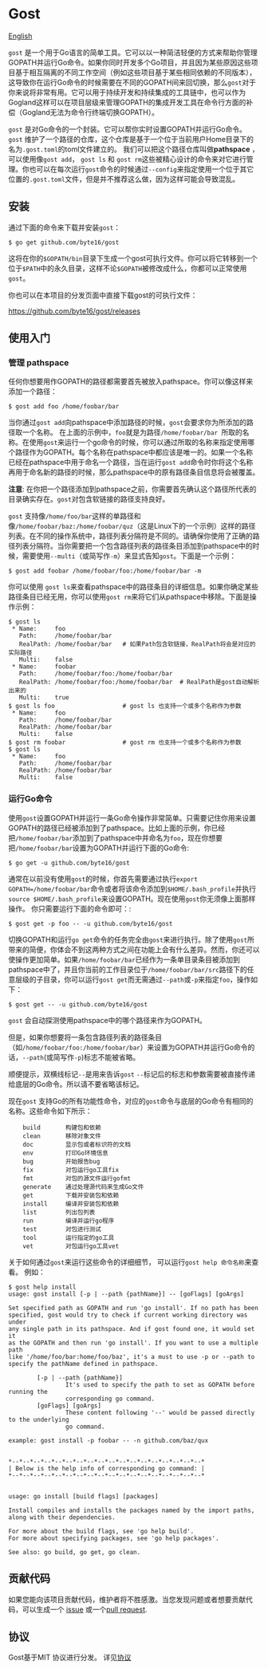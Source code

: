 # Gost

[English](https://github.com/byte16/gost/blob/master/README.md)

`gost` 是一个用于Go语言的简单工具。它可以以一种简洁轻便的方式来帮助你管理GOPATH并运行Go命令。如果你同时开发多个Go项目，并且因为某些原因这些项目基于相互隔离的不同工作空间（例如这些项目基于某些相同依赖的不同版本），这导致你在运行Go命令的时候需要在不同的GOPATH间来回切换，那么`gost`对于你来说将非常有用。它可以用于持续开发和持续集成的工具链中，也可以作为Gogland这样可以在项目层级来管理GOPATH的集成开发工具在命令行方面的补偿（Gogland无法为命令行终端切换GOPATH）。



`gost` 是对Go命令的一个封装。它可以帮你实时设置GOPATH并运行Go命令。 `gost` 维护了一个路径的仓库，这个仓库是基于一个位于当前用户Home目录下的名为`.gost.toml`的toml文件建立的。 我们可以把这个路径仓库叫做**pathspace** ，可以使用像`gost add`， `gost ls` 和 `gost rm`这些被精心设计的命令来对它进行管理。你也可以在每次运行`gost`命令的时候通过`--config`来指定使用一个位于其它位置的`.gost.toml`文件，但是并不推荐这么做，因为这样可能会导致混乱。 


## 安装

通过下面的命令来下载并安装`gost`：

```
$ go get github.com/byte16/gost
```

这将在你的`$GOPATH/bin`目录下生成一个gost可执行文件。你可以将它转移到一个位于`$PATH`中的永久目录，这样不论`$GOPATH`被修改成什么，你都可以正常使用`gost`。

你也可以在本项目的分发页面中直接下载gost的可执行文件：

https://github.com/byte16/gost/releases



## 使用入门

### 管理 pathspace

任何你想要用作GOPATH的路径都需要首先被放入pathspace。你可以像这样来添加一个路径：

```
$ gost add foo /home/foobar/bar
```

当你通过`gost add`向pathspace中添加路径的时候，`gost`会要求你为所添加的路径取一个名称。 在上面的示例中，`foo`就是为路径`/home/foobar/bar `所取的名称。在使用`gost`来运行一个go命令的时候，你可以通过所取的名称来指定使用哪个路径作为GOPATH。每个名称在pathspace中都应该是唯一的。如果一个名称已经在pathspace中用于命名一个路径，当在运行`gost add`命令时你将这个名称再用于命名新的路径的时候，那么pathspace中的原有路径条目信息将会被覆盖。

**注意**: 在你把一个路径添加到pathspace之前，你需要首先确认这个路径所代表的目录确实存在。`gost`对包含软链接的路径支持良好。



`gost` 支持像`/home/foo/bar`这样的单路径和像`/home/foobar/baz:/home/foobar/quz`（这是Linux下的一个示例）这样的路径列表。在不同的操作系统中，路径列表分隔符是不同的。请确保你使用了正确的路径列表分隔符。当你需要把一个包含路径列表的路径条目添加到pathspace中的时候，需要使用`--multi`（或简写作`-m`）来显式告知`gost`。下面是一个示例：

```
$ gost add foobar /home/foobar/foo:/home/foobar/bar -m
```



你可以使用 `gost ls`来查看pathspace中的路径条目的详细信息。如果你确定某些路径条目已经无用，你可以使用`gost rm`来将它们从pathspace中移除。下面是操作示例：

```
$ gost ls
 * Name:     foo
   Path:     /home/foobar/bar
   RealPath: /home/foobar/bar 	# 如果Path包含软链接，RealPath将会是对应的实际路径
   Multi:    false
 * Name:     foobar
   Path:     /home/foobar/foo:/home/foobar/bar
   RealPath: /home/foobar/foo:/home/foobar/bar 	# RealPath是gost自动解析出来的 
   Multi:    true
$ gost ls foo	                # gost ls 也支持一个或多个名称作为参数
 * Name:     foo
   Path:     /home/foobar/bar
   RealPath: /home/foobar/bar
   Multi:    false
$ gost rm foobar                # gost rm 也支持一个或多个名称作为参数
$ gost ls 
 * Name:     foo
   Path:     /home/foobar/bar
   RealPath: /home/foobar/bar
   Multi:    false
```



### 运行Go命令

使用`gost`设置GOPATH并运行一条Go命令操作非常简单。只需要记住你用来设置GOPATH的路径已经被添加到了pathspace。比如上面的示例，你已经把`/home/foobar/bar`添加到了pathspace中并命名为`foo`，现在你想要把`/home/foobar/bar`设置为GOPATH并运行下面的Go命令:

```
$ go get -u github.com/byte16/gost
```

通常在以前没有使用`gost`的时候，你首先需要通过执行`export GOPATH=/home/foobar/bar`命令或者将该命令添加到`$HOME/.bash_profile`并执行`source $HOME/.bash_profile`来设置GOPATH。现在使用`gost`你无须像上面那样操作。 你只需要运行下面的命令即可：:

```
$ gost get -p foo -- -u github.com/byte16/gost
```

切换GOPATH和运行`go get`命令的任务完全由`gost`来进行执行。除了使用`gost`所带来的简便，你体会不到这两种方式之间在功能上会有什么差异。然而，你还可以使操作更加简单。如果`/home/foobar/bar`已经作为一条单目录条目被添加到pathspace中了，并且你当前的工作目录位于`/home/foobar/bar/src`路径下的任意层级的子目录，你可以运行`gost get`而无需通过`--path`或`-p`来指定`foo`，操作如下：

```
$ gost get -- -u github.com/byte16/gost
```

`gost` 会自动探测使用pathspace中的哪个路径来作为GOPATH。

但是，如果你想要将一条包含路径列表的路径条目（如`/home/foobar/foo:/home/foobar/bar`）来设置为GOPATH并运行Go命令的话，`--path`(或简写作`-p`)标志不能被省略。



顺便提示，双横线标记`--`是用来告诉`gost` `--`标记后的标志和参数需要被直接传递给底层的Go命令。所以请不要省略该标记。



现在`gost` 支持Go的所有功能性命令，对应的`gost`命令与底层的Go命令有相同的名称。这些命令如下所示：

        build       构建包和依赖
        clean       移除对象文件
        doc         显示包或者标识符的文档
        env         打印Go环境信息
        bug         开始报告bug
        fix         对包运行go工具fix
        fmt         对包的源文件运行gofmt
        generate    通过处理源代码来生成Go文件
        get         下载并安装包和依赖
        install     编译并安装包和依赖
        list        列出包列表
        run         编译并运行go程序
        test        对包进行测试
        tool        运行指定的go工具
        vet         对包运行go工具vet
关于如何通过`gost`来运行这些命令的详细细节， 可以运行`gost help 命令名称`来查看。 例如：

```
$ gost help install
usage: gost install [-p | --path {pathName}] -- [goFlags] [goArgs]

Set specified path as GOPATH and run 'go install'. If no path has been
specified, gost would try to check if current working directory was under
any single path in its pathspace. And if gost found one, it would set it
as the GOPATH and then run 'go install'. If you want to use a multiple path
like '/home/foo/bar:home/foo/baz', it's a must to use -p or --path to
specify the pathName defined in pathspace.

        [-p | --path {pathName}]
                It's used to specify the path to set as GOPATH before running the
                corresponding go command.
        [goFlags] [goArgs]
                These content following '--' would be passed directly to the underlying
                go command.

example: gost install -p foobar -- -n github.com/baz/qux


*--*--*--*--*--*--*--*--*--*--*--*--*--*--*--*--*--*--*
| Below is the help info of corresponding go command: |
*--*--*--*--*--*--*--*--*--*--*--*--*--*--*--*--*--*--*


usage: go install [build flags] [packages]

Install compiles and installs the packages named by the import paths,
along with their dependencies.

For more about the build flags, see 'go help build'.
For more about specifying packages, see 'go help packages'.

See also: go build, go get, go clean.

```



## 贡献代码

如果您能向该项目贡献代码，维护者将不胜感激。当您发现问题或者想要贡献代码，可以生成一个 [issue](https://github.com/byte16/gost/issues) 或一个[pull request](https://github.com/byte16/gost/pulls).



## 协议

Gost基于MIT 协议进行分发。 详见[协议](https://github.com/byte16/gost/blob/master/LICENSE)